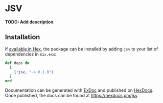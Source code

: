# JSV

**TODO: Add description**

## Installation

If [available in Hex](https://hex.pm/docs/publish), the package can be installed
by adding `jsv` to your list of dependencies in `mix.exs`:

```elixir
def deps do
  [
    {:jsv, "~> 0.1.0"}
  ]
end
```

Documentation can be generated with [ExDoc](https://github.com/elixir-lang/ex_doc)
and published on [HexDocs](https://hexdocs.pm). Once published, the docs can
be found at <https://hexdocs.pm/jsv>.

